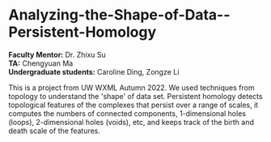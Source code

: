 # Analyzing-the-Shape-of-Data--Persistent-Homology
**Faculty Mentor:** Dr. Zhixu Su  
**TA:** Chengyuan Ma  
**Undergraduate students:** Caroline Ding, Zongze Li

This is a project from UW WXML Autumn 2022. We used techniques from topology to understand the 'shape' of data set. Persistent homology detects topological features of the complexes that persist over a range of scales, it computes the numbers of connected components, 1-dimensional holes (loops), 2-dimensional holes (voids), etc, and keeps track of the birth and death scale of the features.

